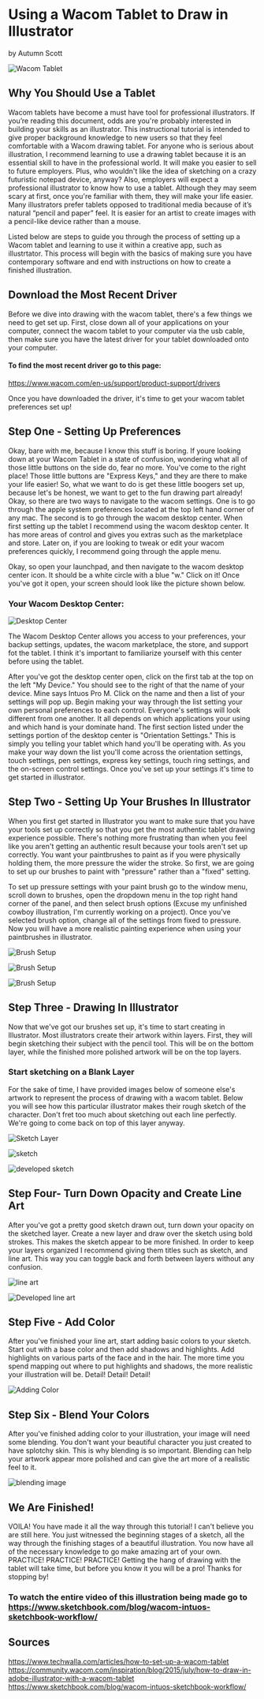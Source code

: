 # Using a Wacom Tablet to Draw in Illustrator
by Autumn Scott

![Wacom Tablet](wacomtablet.png)

## Why You Should Use a Tablet
Wacom tablets have become a must have tool for professional illustrators. If you’re reading this document, odds are you're probably interested in building your skills as an illustrator. This instructional tutorial is intended to give proper background knowledge to new users so that they feel comfortable with a Wacom drawing tablet. For anyone who is serious about illustration, I recommend learning to use a drawing tablet because it is an essential skill to have in the professional world. It will make you easier to sell to future employers. Plus, who wouldn't like the idea of sketching on a crazy futuristic notepad device, anyway? Also, employers will expect a professional illustrator to know how to use a tablet. Although they may seem scary at first, once you're familiar with them, they will make your life easier. Many illustrators prefer tablets opposed to traditional media because of it’s natural “pencil and paper” feel. It is easier for an artist to create images with a pencil-like device rather than a mouse. 

Listed below are steps to guide you through the process of setting up a Wacom tablet and learning to use it within a creative app, such as illustrtator. This process will begin with the basics of making sure you have contemporary software and end with instructions on how to create a finished illustration.

## Download the Most Recent Driver
Before we dive into drawing with the wacom tablet, there's a few things we need to get set up. First, close down all of your applications on your computer, connect the wacom tablet to your computer via the usb cable, then make sure you have the latest driver for your tablet downloaded onto your computer. 


#### To find the most recent driver go to this page:

https://www.wacom.com/en-us/support/product-support/drivers

Once you have downloaded the driver, it's time to get your wacom tablet preferences set up!



## Step One - Setting Up Preferences

Okay, bare with me, because I know this stuff is boring. If youre looking down at your Wacom Tablet in a state of confusion, wondering what all of those little buttons on the side do, fear no more. You've come to the right place! Those little buttons are "Express Keys," and they are there to make your life easier! So, what we want to do is get these little boogers set up, because let's be honest, we want to get to the fun drawing part already! Okay, so there are two ways to navigate to the wacom settings. One is to go through the apple system preferences located at the top left hand corner of any mac. The second is to go through the wacom desktop center. When first setting up the tablet I recommend using the wacom desktop center. It has more areas of control and gives you extras such as the marketplace and store. Later on, if you are looking to tweak or edit your wacom preferences quickly, I recommend going through the apple menu.

Okay, so open your launchpad, and then navigate to the wacom desktop center icon. It should be a white circle with a blue "w." Click on it! Once you've got it open, your screen should look like the picture shown below.

### Your Wacom Desktop Center:

![Desktop Center](wacomdesktop.png)


The Wacom Desktop Center allows you access to your preferences, your backup settings, updates, the wacom marketplace, the store, and support fot the tablet. I think it's important to familiarize yourself with this center before using the tablet.

After you've got the desktop center open, click on the first tab at the top on the left "My Device." You should see to the right of that the name of your device. Mine says Intuos Pro M. Click on the name and then a list of your settings will pop up. Begin making your way through the list setting your own personal preferences to each control. Everyone's settings will look different from one another. It all depends on which applications your using and which hand is your dominate hand. The first section listed under the settings portion of the desktop center is "Orientation Settings." This is simply you telling your tablet which hand you'll be operating with. As you make your way down the list you'll come across the orientation settings, touch settings, pen settings, express key settings, touch ring settings, and the on-screen control settings. Once you've set up your settings it's time to get started in illustrator.

## Step Two - Setting Up Your Brushes In Illustrator

When you first get started in Illustrator you want to make sure that you have your tools set up correctly so that you get the most authentic tablet drawing experience possible. There's nothing more frustrating than when you feel like you aren't getting an authentic result because your tools aren't set up correctly. You want your paintbrushes to paint as if you were physically holding them, the more pressure the wider the stroke. So first, we are going to set up our brushes to paint with "pressure" rather than a "fixed" setting. 

To set up pressure settings with your paint brush go to the window menu, scroll down to brushes, open the dropdown menu in the top right hand corner of the panel, and then select brush options (Excuse my unfinished cowboy illustration, I'm currently working on a project). Once you've selected brush option, change all of the settings from fixed to pressure. Now you will have a more realistic painting experience when using your paintbrushes in illustrator. 

![Brush Setup](windowbrushes.png)

![Brush Setup](brushoptions.png)

![Brush Setup](brushsettings.png)

## Step Three - Drawing In Illustrator

Now that we've got our brushes set up, it's time to start creating in Illustrator. Most illustrators create their artwork within layers. First, they will begin sketching their subject with the pencil tool. This will be on the bottom layer, while the finished more polished artwork will be on the top layers.  

### Start sketching on a Blank Layer

For the sake of time, I have provided images below of someone else's artwork to represent the process of drawing with a wacom tablet. Below you will see how this particular illustrator makes their rough sketch of the character. Don't fret too much about sketching out each line perfectly. We're going to come back on top of this layer anyway.

![Sketch Layer](blanklayer.png)

![sketch](sketch.png)

![developed sketch](developedsketch.png)

## Step Four- Turn Down Opacity and Create Line Art

After you've got a pretty good sketch drawn out, turn down your opacity on the sketched layer. Create a new layer and draw over the sketch using bold strokes. This makes the sketch appear to be more finished. In order to keep your layers organized I recommend giving them titles such as sketch, and line art. This way you can toggle back and forth between layers without any confusion.

![line art](lineart.png)

![Developed line art](developedlineart.png)


## Step Five - Add Color

After you've finished your line art, start adding basic colors to your sketch. Start out with a base color and then add shadows and highlights. Add highlights on various parts of the face and in the hair. The more time you spend mapping out where to put highlights and shadows, the more realistic your illustration will be. Detail! Detail! Detail!

![Adding Color](addcolor.png)

## Step Six - Blend Your Colors

After you've finished adding color to your illustration, your image will need some blending. You don't want your beautiful character you just created to have splotchy skin. This is why blending is so important. Blending can help your artwork appear more polished and can give the art more of a realistic feel to it. 

![blending image](blend.png)

## We Are Finished!
VOILA! You have made it all the way through this tutorial! I can't believe you are still here. You just witnessed the beginning stages of a sketch, all the way through the finishing stages of a beautiful illustration. You now have all of the necessary knowledge to go make amazing art of your own. PRACTICE! PRACTICE! PRACTICE! Getting the hang of drawing with the tablet will take time, but before you know it you will be a pro! Thanks for stopping by!

### To watch the entire video of this illustration being made go to https://www.sketchbook.com/blog/wacom-intuos-sketchbook-workflow/


## Sources
https://www.techwalla.com/articles/how-to-set-up-a-wacom-tablet
https://community.wacom.com/inspiration/blog/2015/july/how-to-draw-in-adobe-illustrator-with-a-wacom-tablet
https://www.sketchbook.com/blog/wacom-intuos-sketchbook-workflow/
